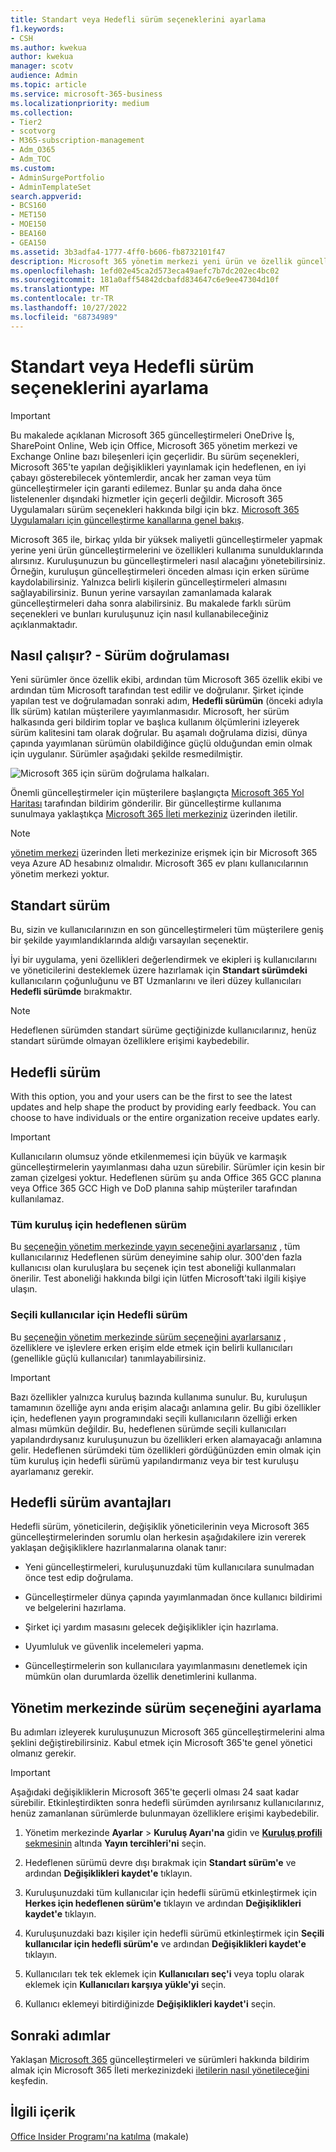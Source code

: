 ```yaml
---
title: Standart veya Hedefli sürüm seçeneklerini ayarlama
f1.keywords:
- CSH
ms.author: kwekua
author: kwekua
manager: scotv
audience: Admin
ms.topic: article
ms.service: microsoft-365-business
ms.localizationpriority: medium
ms.collection:
- Tier2
- scotvorg
- M365-subscription-management
- Adm_O365
- Adm_TOC
ms.custom:
- AdminSurgePortfolio
- AdminTemplateSet
search.appverid:
- BCS160
- MET150
- MOE150
- BEA160
- GEA150
ms.assetid: 3b3adfa4-1777-4ff0-b606-fb8732101f47
description: Microsoft 365 yönetim merkezi yeni ürün ve özellik güncelleştirmeleri için sürüm seçeneğini ayarlamayı öğrenin.
ms.openlocfilehash: 1efd02e45ca2d573eca49aefc7b7dc202ec4bc02
ms.sourcegitcommit: 181a0aff54842dcbafd834647c6e9ee47304d10f
ms.translationtype: MT
ms.contentlocale: tr-TR
ms.lasthandoff: 10/27/2022
ms.locfileid: "68734989"
---
```

# <a name="set-up-the-standard-or-targeted-release-options"></a>Standart veya Hedefli sürüm seçeneklerini ayarlama

> [!IMPORTANT]
> Bu makalede açıklanan Microsoft 365 güncelleştirmeleri OneDrive İş, SharePoint Online, Web için Office, Microsoft 365 yönetim merkezi ve Exchange Online bazı bileşenleri için geçerlidir. Bu sürüm seçenekleri, Microsoft 365'te yapılan değişiklikleri yayınlamak için hedeflenen, en iyi çabayı gösterebilecek yöntemlerdir, ancak her zaman veya tüm güncelleştirmeler için garanti edilemez. Bunlar şu anda daha önce listelenenler dışındaki hizmetler için geçerli değildir. Microsoft 365 Uygulamaları sürüm seçenekleri hakkında bilgi için bkz. [Microsoft 365 Uygulamaları için güncelleştirme kanallarına genel bakış](/deployoffice/overview-update-channels).

Microsoft 365 ile, birkaç yılda bir yüksek maliyetli güncelleştirmeler yapmak yerine yeni ürün güncelleştirmelerini ve özellikleri kullanıma sunulduklarında alırsınız. Kuruluşunuzun bu güncelleştirmeleri nasıl alacağını yönetebilirsiniz. Örneğin, kuruluşun güncelleştirmeleri önceden alması için erken sürüme kaydolabilirsiniz. Yalnızca belirli kişilerin güncelleştirmeleri almasını sağlayabilirsiniz. Bunun yerine varsayılan zamanlamada kalarak güncelleştirmeleri daha sonra alabilirsiniz. Bu makalede farklı sürüm seçenekleri ve bunları kuruluşunuz için nasıl kullanabileceğiniz açıklanmaktadır.

## <a name="how-it-works---release-validation"></a>Nasıl çalışır? - Sürüm doğrulaması

Yeni sürümler önce özellik ekibi, ardından tüm Microsoft 365 özellik ekibi ve ardından tüm Microsoft tarafından test edilir ve doğrulanır. Şirket içinde yapılan test ve doğrulamadan sonraki adım, **Hedefli sürümün** (önceki adıyla İlk sürüm) katılan müşterilere yayımlanmasıdır. Microsoft, her sürüm halkasında geri bildirim toplar ve başlıca kullanım ölçümlerini izleyerek sürüm kalitesini tam olarak doğrular. Bu aşamalı doğrulama dizisi, dünya çapında yayımlanan sürümün olabildiğince güçlü olduğundan emin olmak için uygulanır. Sürümler aşağıdaki şekilde resmedilmiştir.
  
![Microsoft 365 için sürüm doğrulama halkaları.](../../media/73611ed3-2d8c-4e7b-8074-9f03b239f9ed.png)
  
Önemli güncelleştirmeler için müşterilere başlangıçta [Microsoft 365 Yol Haritası](https://products.office.com/business/office-365-roadmap) tarafından bildirim gönderilir. Bir güncelleştirme kullanıma sunulmaya yaklaştıkça [Microsoft 365 İleti merkeziniz](https://admin.microsoft.com/Adminportal/Home?source=applauncher#/MessageCenter) üzerinden iletilir.

> [!NOTE]
> [yönetim merkezi](/office365/admin/admin-overview/admin-center-overview) üzerinden İleti merkezinize erişmek için bir Microsoft 365 veya Azure AD hesabınız olmalıdır. Microsoft 365 ev planı kullanıcılarının yönetim merkezi yoktur.

## <a name="standard-release"></a>Standart sürüm

Bu, sizin ve kullanıcılarınızın en son güncelleştirmeleri tüm müşterilere geniş bir şekilde yayımlandıklarında aldığı varsayılan seçenektir.
  
İyi bir uygulama, yeni özellikleri değerlendirmek ve ekipleri iş kullanıcılarını ve yöneticilerini desteklemek üzere hazırlamak için **Standart sürümdeki** kullanıcıların çoğunluğunu ve BT Uzmanlarını ve ileri düzey kullanıcıları **Hedefli sürümde** bırakmaktır.
  
> [!NOTE]
> Hedeflenen sürümden standart sürüme geçtiğinizde kullanıcılarınız, henüz standart sürümde olmayan özelliklere erişimi kaybedebilir.
  
## <a name="targeted-release"></a>Hedefli sürüm

With this option, you and your users can be the first to see the latest updates and help shape the product by providing early feedback. You can choose to have individuals or the entire organization receive updates early.
  
> [!IMPORTANT]
> Kullanıcıların olumsuz yönde etkilenmemesi için büyük ve karmaşık güncelleştirmelerin yayımlanması daha uzun sürebilir. Sürümler için kesin bir zaman çizelgesi yoktur. Hedeflenen sürüm şu anda Office 365 GCC planına veya Office 365 GCC High ve DoD planına sahip müşteriler tarafından kullanılamaz.
  
### <a name="targeted-release-for-entire-organization"></a>Tüm kuruluş için hedeflenen sürüm

Bu [seçeneğin yönetim merkezinde yayın seçeneğini ayarlarsanız](#set-up-the-release-option-in-the-admin-center) , tüm kullanıcılarınız Hedeflenen sürüm deneyimine sahip olur. 300'den fazla kullanıcısı olan kuruluşlara bu seçenek için test aboneliği kullanmaları önerilir. Test aboneliği hakkında bilgi için lütfen Microsoft'taki ilgili kişiye ulaşın.
  
### <a name="targeted-release-for-selected-users"></a>Seçili kullanıcılar için Hedefli sürüm

Bu [seçeneğin yönetim merkezinde sürüm seçeneğini ayarlarsanız](#set-up-the-release-option-in-the-admin-center) , özelliklere ve işlevlere erken erişim elde etmek için belirli kullanıcıları (genellikle güçlü kullanıcılar) tanımlayabilirsiniz.

> [!IMPORTANT]
> Bazı özellikler yalnızca kuruluş bazında kullanıma sunulur. Bu, kuruluşun tamamının özelliğe aynı anda erişim alacağı anlamına gelir. Bu gibi özellikler için, hedeflenen yayın programındaki seçili kullanıcıların özelliği erken alması mümkün değildir. Bu, hedeflenen sürümde seçili kullanıcıları yapılandırdıysanız kuruluşunuzun bu özellikleri erken alamayacağı anlamına gelir. Hedeflenen sürümdeki tüm özellikleri gördüğünüzden emin olmak için tüm kuruluş için hedefli sürümü yapılandırmanız veya bir test kuruluşu ayarlamanız gerekir.
  
## <a name="benefits-of-targeted-release"></a>Hedefli sürüm avantajları

Hedefli sürüm, yöneticilerin, değişiklik yöneticilerinin veya Microsoft 365 güncelleştirmelerinden sorumlu olan herkesin aşağıdakilere izin vererek yaklaşan değişikliklere hazırlanmalarına olanak tanır:
  
- Yeni güncelleştirmeleri, kuruluşunuzdaki tüm kullanıcılara sunulmadan önce test edip doğrulama.

- Güncelleştirmeler dünya çapında yayımlanmadan önce kullanıcı bildirimi ve belgelerini hazırlama.

- Şirket içi yardım masasını gelecek değişiklikler için hazırlama.

- Uyumluluk ve güvenlik incelemeleri yapma.

- Güncelleştirmelerin son kullanıcılara yayımlanmasını denetlemek için mümkün olan durumlarda özellik denetimlerini kullanma.

## <a name="set-up-the-release-option-in-the-admin-center"></a>Yönetim merkezinde sürüm seçeneğini ayarlama

Bu adımları izleyerek kuruluşunuzun Microsoft 365 güncelleştirmelerini alma şeklini değiştirebilirsiniz. Kabul etmek için Microsoft 365'te genel yönetici olmanız gerekir.
  
> [!IMPORTANT]
> Aşağıdaki değişikliklerin Microsoft 365'te geçerli olması 24 saat kadar sürebilir. Etkinleştirdikten sonra hedefli sürümden ayrılırsanız kullanıcılarınız, henüz zamanlanan sürümlerde bulunmayan özelliklere erişimi kaybedebilir.
  
1. Yönetim merkezinde **Ayarlar** > **Kuruluş Ayarı'na** gidin ve <a href="https://go.microsoft.com/fwlink/p/?linkid=2067339" target="_blank">**Kuruluş profili** sekmesinin</a> altında **Yayın tercihleri'ni** seçin.

5. Hedeflenen sürümü devre dışı bırakmak için **Standart sürüm'e** ve ardından **Değişiklikleri kaydet'e** tıklayın.
    
6. Kuruluşunuzdaki tüm kullanıcılar için hedefli sürümü etkinleştirmek için **Herkes için hedeflenen sürüm'e** tıklayın ve ardından **Değişiklikleri kaydet'e** tıklayın.
    
7. Kuruluşunuzdaki bazı kişiler için hedefli sürümü etkinleştirmek için **Seçili kullanıcılar için hedefli sürüm'e** ve ardından **Değişiklikleri kaydet'e** tıklayın.

8. Kullanıcıları tek tek eklemek için **Kullanıcıları seç'i** veya toplu olarak eklemek için **Kullanıcıları karşıya yükle'yi** seçin.

9. Kullanıcı eklemeyi bitirdiğinizde **Değişiklikleri kaydet'i** seçin.
  
## <a name="next-steps"></a>Sonraki adımlar

Yaklaşan [Microsoft 365](https://admin.microsoft.com/Adminportal/Home?source=applauncher#/MessageCenter) güncelleştirmeleri ve sürümleri hakkında bildirim almak için Microsoft 365 İleti merkezinizdeki [iletilerin nasıl yönetileceğini](/office365/admin/manage/message-center) keşfedin.

## <a name="related-content"></a>İlgili içerik

[Office Insider Programı'na katılma](https://insider.office.com/join/windows) (makale)
